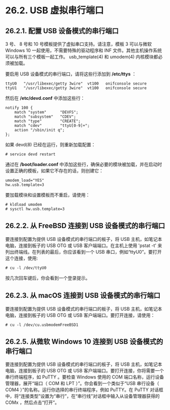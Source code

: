# 26.2. USB 虚拟串行端口

## 26.2.1. 配置 USB 设备模式的串行端口

 3 号、 8 号和 10 号模板提供了虚拟串口支持。请注意，模板 3 可以与微软 Windows 10 一起使用，不需要特殊的驱动程序和 INF 文件。其他主机操作系统可以与所有三个模板一起工作。 usb_template(4) 和 umodem(4) 内核模块都必须被加载。

要启用 USB 设备模式的串行端口，请将这些行添加到 **/etc/ttys** ：

```
ttyU0	"/usr/libexec/getty 3wire"	vt100	onifconsole secure
ttyU1	"/usr/libexec/getty 3wire"	vt100	onifconsole secure
```

然后在 **/etc/devd.conf** 中添加这些行：

```
notify 100 {
	match "system"		"DEVFS";
	match "subsystem"	"CDEV";
	match "type"		"CREATE";
	match "cdev"		"ttyU[0-9]+";
	action "/sbin/init q";
};
```

如果 devd(8) 已经在运行，则重新加载配置：

```
# service devd restart
```

通过在 **/boot/loader.conf** 中添加这些行，确保必要的模块被加载，并在启动时设置正确的模板，如果它不存在的话，则创建它：

```
umodem_load="YES"
hw.usb.template=3
```

要加载模块和设置模板而不重启，请使用：

```
# kldload umodem
# sysctl hw.usb.template=3
```
## 26.2.2. 从 FreeBSD 连接到 USB 设备模式的串行端口

要连接到配置为提供 USB 设备模式的串行端口的板子，将 USB 主机，如笔记本电脑，连接到板子的 USB OTG 或 USB 客户端端口。在主机上使用 'pstat -t' 来列出终端线。在列表的最后，你应该看到一个 USB 串口，例如“ttyU0”。要打开这个连接，使用:

```
# cu -l /dev/ttyU0
```
按几次回车键后，你会看到一个登录提示。

## 26.2.3. 从 macOS 连接到 USB 设备模式的串行端口

要连接到配置为提供 USB 设备模式的串行端口的板子，将 USB 主机，如笔记本电脑，连接到板子的 USB OTG 或 USB 客户端端口。要打开连接，请使用：

```
# cu -l /dev/cu.usbmodemFreeBSD1
```

## 26.2.5. 从微软 Windows 10 连接到 USB 设备模式的串行端口

要连接到配置为提供 USB 设备模式的串行端口的板子，将 USB 主机，如笔记本电脑，连接到板子的 USB OTG 或 USB 客户端端口。要打开连接，你将需要一个串行终端程序，如 PuTTY 。要检查 Windows 使用的 COM 端口名称，运行设备管理器，展开“端口（ COM 和 LPT ）”。你会看到一个类似于“USB 串行设备（ COM4 ）”的名称。运行你选择的串行终端程序，例如 PuTTY。在 PuTTY 对话框中，将“连接类型”设置为“串行”，在“串行线”对话框中输入从设备管理器获得的 COMx ，然后点击“打开”。
